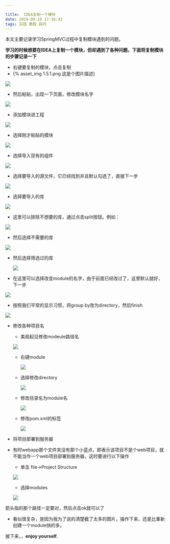 ```yaml
---

title:  IDEA复制一个模块
date: 2019-09-10 17:36:43
tags: 实践 教程 踩坑
---
```


本文主要记录学习SpringMVC过程中复制模块遇到的问题。

<!--more-->

**学习的时候想要在IDEA上复制一个模块，但却遇到了各种问题，下面将复制模块的步骤记录一下**



* 右键要复制的模块，点击复制
* {% asset_img 1.5.1.png 这是个图片描述}

![](IDEA复制一个module/1.5.1.png)

* 然后粘贴，出现一下页面，修改模块名字

![](IDEA复制一个module/1.5.2.png)

* 添加模块进工程

![](IDEA复制一个module/1.5.3.png)

* 选择刚才粘贴的模块

![](IDEA复制一个module/1.5.4.png)

* 选择导入现有的组件

![](IDEA复制一个module/1.5.5.png)

* 选择要导入的源文件，它已经找到并且默认勾选了，直接下一步

![](IDEA复制一个module/1.5.6.png)

* 选择要导入的库

![](IDEA复制一个module/1.5.7.png)

* 这里可以排除不想要的库，通过点击split按钮。例如：

![](IDEA复制一个module/1.5.8.png)

- 然后选择不需要的库

![](IDEA复制一个module/1.5.9.png)

- 然后选择筛选过的库

  ![](IDEA复制一个module/1.5.10.png)

* 在这里可以选择改变module的名字，由于前面已经改过了，这里默认就好，下一步

![](IDEA复制一个module/1.5.11.png)

* 按照我们平常的显示习惯，将group by改为directory，然后finish

![](IDEA复制一个module/1.5.12.png)



* 修改各种项目名
  * 美观起见修改modeule路径名

  ![](IDEA复制一个module/1.5.13.png)

  - 右键module

    ![](IDEA复制一个module/1.5.14.png)

  - 选择修改directory

    ![](IDEA复制一个module/1.5.15.png)

  - 修改目录名为module名

    ![](IDEA复制一个module/1.5.16.png)

  - 修改pom.xml的<artifactID>标签

    ![](IDEA复制一个module/1.5.17.png)

* 将项目部署到服务器

* 有时webapp那个文件夹没有那个小蓝点，即表示该项目不是个web项目，就不能当作一个web项目部署到服务器，这时要进行以下操作
  * 单击 file->Project Structure

  ![](IDEA复制一个module/1.5.18.png)

  * 选择modules

  ![](IDEA复制一个module/1.5.19.png)

箭头指的那个路径一定要对，然后点击ok就可以了



* 看似很复杂，是因为我为了说的清楚截了太多的图片，操作下来，还是比重新创建一个module快的多。

接下来，，**enjoy yourself**.